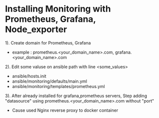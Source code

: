 # Installing Monitoring with Prometheus, Grafana, Node_exporter

1). Create domain for Prometheus, Grafana
- example : prometheus.<your_domain_name>.com, grafana.<your_domain_name>.com

2). Edit some valuse on ansible path with line <some_values>
- ansible/hosts.init
- ansible/monitoring/defaults/main.yml
- ansible/monitoring/templates/prometheus.yml

3). After already installed for grafana,prometheus servers, Step adding "datasource" using prometheus.<your_domain_name>.com without "port"
* Cause used Nginx reverse proxy to docker container